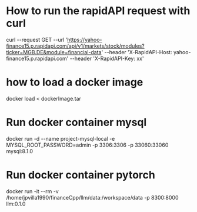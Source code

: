 # How to run the rapidAPI request with curl
curl --request GET   --url 'https://yahoo-finance15.p.rapidapi.com/api/v1/markets/stock/modules?ticker=MGB.DE&module=financial-data'    --header 'X-RapidAPI-Host: yahoo-finance15.p.rapidapi.com'      --header 'X-RapidAPI-Key: xx'

# how to load a docker image
docker load < dockerImage.tar

# Run docker container mysql
docker run -d --name project-mysql-local -e MYSQL_ROOT_PASSWORD=admin -p 3306:3306 -p 33060:33060 mysql:8.1.0
# Run docker container pytorch
docker run -it --rm -v /home/jpvilla1990/financeCpp/llm/data:/workspace/data -p 8300:8000 llm:0.1.0